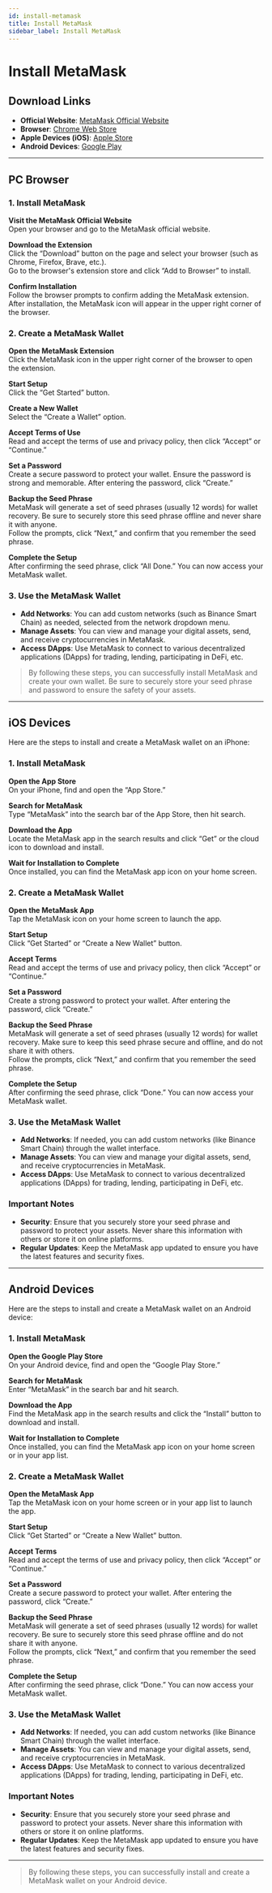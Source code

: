 ```yaml
---
id: install-metamask
title: Install MetaMask
sidebar_label: Install MetaMask
---
```


# Install MetaMask


## Download Links

- **Official Website**: [MetaMask Official Website](https://metamask.io)
- **Browser**: [Chrome Web Store](https://chrome.google.com/webstore/detail/metamask)
- **Apple Devices (iOS)**: [Apple Store](https://apps.apple.com/app/metamask/id1438144202)
- **Android Devices**: [Google Play](https://play.google.com/store/apps/details?id=io.metamask)

---

## PC Browser

### 1. Install MetaMask

**Visit the MetaMask Official Website**  
Open your browser and go to the MetaMask official website.

**Download the Extension**  
Click the “Download” button on the page and select your browser (such as Chrome, Firefox, Brave, etc.).  
Go to the browser's extension store and click “Add to Browser” to install.

**Confirm Installation**  
Follow the browser prompts to confirm adding the MetaMask extension. After installation, the MetaMask icon will appear in the upper right corner of the browser.

### 2. Create a MetaMask Wallet

**Open the MetaMask Extension**  
Click the MetaMask icon in the upper right corner of the browser to open the extension.

**Start Setup**  
Click the “Get Started” button.

**Create a New Wallet**  
Select the “Create a Wallet” option.

**Accept Terms of Use**  
Read and accept the terms of use and privacy policy, then click “Accept” or “Continue.”

**Set a Password**  
Create a secure password to protect your wallet. Ensure the password is strong and memorable. After entering the password, click “Create.”

**Backup the Seed Phrase**  
MetaMask will generate a set of seed phrases (usually 12 words) for wallet recovery. Be sure to securely store this seed phrase offline and never share it with anyone.  
Follow the prompts, click “Next,” and confirm that you remember the seed phrase.

**Complete the Setup**  
After confirming the seed phrase, click “All Done.” You can now access your MetaMask wallet.

### 3. Use the MetaMask Wallet

- **Add Networks**: You can add custom networks (such as Binance Smart Chain) as needed, selected from the network dropdown menu.
- **Manage Assets**: You can view and manage your digital assets, send, and receive cryptocurrencies in MetaMask.
- **Access DApps**: Use MetaMask to connect to various decentralized applications (DApps) for trading, lending, participating in DeFi, etc.

> By following these steps, you can successfully install MetaMask and create your own wallet. Be sure to securely store your seed phrase and password to ensure the safety of your assets.

---

## iOS Devices

Here are the steps to install and create a MetaMask wallet on an iPhone:

### 1. Install MetaMask

**Open the App Store**  
On your iPhone, find and open the “App Store.”

**Search for MetaMask**  
Type “MetaMask” into the search bar of the App Store, then hit search.

**Download the App**  
Locate the MetaMask app in the search results and click “Get” or the cloud icon to download and install.

**Wait for Installation to Complete**  
Once installed, you can find the MetaMask app icon on your home screen.

### 2. Create a MetaMask Wallet

**Open the MetaMask App**  
Tap the MetaMask icon on your home screen to launch the app.

**Start Setup**  
Click “Get Started” or “Create a New Wallet” button.

**Accept Terms**  
Read and accept the terms of use and privacy policy, then click “Accept” or “Continue.”

**Set a Password**  
Create a strong password to protect your wallet. After entering the password, click “Create.”

**Backup the Seed Phrase**  
MetaMask will generate a set of seed phrases (usually 12 words) for wallet recovery. Make sure to keep this seed phrase secure and offline, and do not share it with others.  
Follow the prompts, click “Next,” and confirm that you remember the seed phrase.

**Complete the Setup**  
After confirming the seed phrase, click “Done.” You can now access your MetaMask wallet.

### 3. Use the MetaMask Wallet

- **Add Networks**: If needed, you can add custom networks (like Binance Smart Chain) through the wallet interface.
- **Manage Assets**: You can view and manage your digital assets, send, and receive cryptocurrencies in MetaMask.
- **Access DApps**: Use MetaMask to connect to various decentralized applications (DApps) for trading, lending, participating in DeFi, etc.

### Important Notes

- **Security**: Ensure that you securely store your seed phrase and password to protect your assets. Never share this information with others or store it on online platforms.
- **Regular Updates**: Keep the MetaMask app updated to ensure you have the latest features and security fixes.

---

## Android Devices

Here are the steps to install and create a MetaMask wallet on an Android device:

### 1. Install MetaMask

**Open the Google Play Store**  
On your Android device, find and open the “Google Play Store.”

**Search for MetaMask**  
Enter “MetaMask” in the search bar and hit search.

**Download the App**  
Find the MetaMask app in the search results and click the “Install” button to download and install.

**Wait for Installation to Complete**  
Once installed, you can find the MetaMask app icon on your home screen or in your app list.

### 2. Create a MetaMask Wallet

**Open the MetaMask App**  
Tap the MetaMask icon on your home screen or in your app list to launch the app.

**Start Setup**  
Click “Get Started” or “Create a New Wallet” button.

**Accept Terms**  
Read and accept the terms of use and privacy policy, then click “Accept” or “Continue.”

**Set a Password**  
Create a secure password to protect your wallet. After entering the password, click “Create.”

**Backup the Seed Phrase**  
MetaMask will generate a set of seed phrases (usually 12 words) for wallet recovery. Be sure to securely store this seed phrase offline and do not share it with anyone.  
Follow the prompts, click “Next,” and confirm that you remember the seed phrase.

**Complete the Setup**  
After confirming the seed phrase, click “Done.” You can now access your MetaMask wallet.

### 3. Use the MetaMask Wallet

- **Add Networks**: If needed, you can add custom networks (like Binance Smart Chain) through the wallet interface.
- **Manage Assets**: You can view and manage your digital assets, send, and receive cryptocurrencies in MetaMask.
- **Access DApps**: Use MetaMask to connect to various decentralized applications (DApps) for trading, lending, participating in DeFi, etc.

### Important Notes

- **Security**: Ensure that you securely store your seed phrase and password to protect your assets. Never share this information with others or store it on online platforms.
- **Regular Updates**: Keep the MetaMask app updated to ensure you have the latest features and security fixes.

---

> By following these steps, you can successfully install and create a MetaMask wallet on your Android device.
